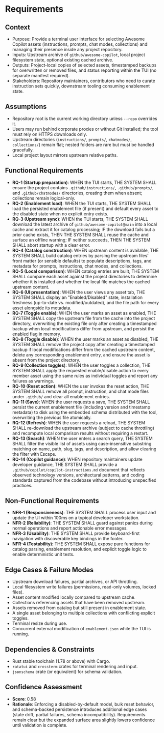 # Requirements

## Context

- Purpose: Provide a terminal user interface for selecting Awesome Copilot assets (instructions, prompts, chat modes, collections) and managing their presence inside any project repository.
- Inputs: Upstream archive of `github/awesome-copilot`, local project filesystem state, optional existing cached archive.
- Outputs: Project-local copies of selected assets, timestamped backups for overwritten or removed files, and status reporting within the TUI (no separate manifest required).
- Stakeholders: Repository maintainers, contributors who need to curate instruction sets quickly, downstream tooling consuming enablement state.

## Assumptions

- Repository root is the current working directory unless `--repo` overrides it.
- Users may run behind corporate proxies or without Git installed; the tool must rely on HTTPS downloads only.
- Upstream directories (`instructions/`, `prompts/`, `chatmodes/`, `collections/`) remain flat; nested folders are rare but must be handled gracefully.
- Local project layout mirrors upstream relative paths.

## Functional Requirements

- **RQ-1 (Startup preparation)**: WHEN the TUI starts, THE SYSTEM SHALL ensure the project contains `.github/instructions/`, `.github/prompts/`, and `.github/chatmodes/` directories, creating them when absent; collections remain logical-only.
- **RQ-2 (Enablement load)**: WHEN the TUI starts, THE SYSTEM SHALL load the persisted enablement file (if present) and default every asset to the disabled state when no explicit entry exists.
- **RQ-3 (Upstream sync)**: WHEN the TUI starts, THE SYSTEM SHALL download the latest archive of `github/awesome-copilot@main` into a local cache and extract it for catalog processing; IF the download fails but a prior cache exists, THEN THE SYSTEM SHALL reuse the cache and surface an offline warning; IF neither succeeds, THEN THE SYSTEM SHALL abort startup with a clear error.
- **RQ-4 (Catalog construction)**: WHEN upstream content is available, THE SYSTEM SHALL build catalog entries by parsing the upstream files' front matter (or sensible defaults) to populate descriptions, tags, and metadata for prompts, instructions, chat modes, and collections.
- **RQ-5 (Local comparison)**: WHEN catalog entries are built, THE SYSTEM SHALL compare each asset against the project directories to determine whether it is installed and whether the local file matches the cached upstream content.
- **RQ-6 (UI presentation)**: WHEN the user views any asset tab, THE SYSTEM SHALL display an "Enabled/Disabled" state, installation freshness (up-to-date vs. modified/outdated), and the file path for every asset alongside its metadata.
- **RQ-7 (Toggle enable)**: WHEN the user marks an asset as enabled, THE SYSTEM SHALL copy the upstream file from the cache into the project directory, overwriting the existing file only after creating a timestamped backup when local modifications differ from upstream, and persist the enabled flag in memory.
- **RQ-8 (Toggle disable)**: WHEN the user marks an asset as disabled, THE SYSTEM SHALL remove the project copy after creating a timestamped backup if local modifications differ from the cached upstream content, delete any corresponding enablement entry, and ensure the asset is absent from the project directory.
- **RQ-9 (Collection toggles)**: WHEN the user toggles a collection, THE SYSTEM SHALL apply the requested enable/disable action to every member asset using the same rules as individual toggles and report any failures as warnings.
- **RQ-10 (Reset action)**: WHEN the user invokes the reset action, THE SYSTEM SHALL remove all prompt, instruction, and chat mode files under `.github/` and clear all enablement entries.
- **RQ-11 (Save)**: WHEN the user requests a save, THE SYSTEM SHALL persist the current enablement file (including version and timestamp metadata) to disk using the embedded schema distributed with the tool, overwriting the previous file atomically.
- **RQ-12 (Refresh)**: WHEN the user requests a reload, THE SYSTEM SHALL re-download the upstream archive (subject to cache throttling) and recompute local comparison results without requiring a restart.
- **RQ-13 (Search)**: WHEN the user enters a search query, THE SYSTEM SHALL filter the visible list of assets using case-insensitive substring matching on name, path, slug, tags, and description, and allow clearing the filter with Escape.
- **RQ-14 (Copilot guidance)**: WHEN repository maintainers update developer guidance, THE SYSTEM SHALL provide a `.github/copilot/copilot-instructions.md` document that reflects observed technology versions, architectural patterns, and coding standards captured from the codebase without introducing unspecified practices.

## Non-Functional Requirements

- **NFR-1 (Responsiveness)**: THE SYSTEM SHALL process user input and update the UI within 100ms on a typical developer workstation.
- **NFR-2 (Reliability)**: THE SYSTEM SHALL guard against panics during normal operations and report actionable error messages.
- **NFR-3 (Usability)**: THE SYSTEM SHALL provide keyboard-first navigation with discoverable key bindings in the footer.
- **NFR-4 (Testability)**: THE SYSTEM SHALL expose pure functions for catalog parsing, enablement resolution, and explicit toggle logic to enable deterministic unit tests.

## Edge Cases & Failure Modes

- Upstream download failures, partial archives, or API throttling.
- Local filesystem write failures (permissions, read-only volumes, locked files).
- Asset content modified locally compared to upstream cache.
- Collections referencing assets that have been removed upstream.
- Assets removed from catalog but still present in enablement state.
- A single asset belonging to multiple collections with conflicting explicit toggles.
- Terminal resize during use.
- Concurrent external modification of `enablement.json` while the TUI is running.

## Dependencies & Constraints

- Rust stable toolchain (1.78 or above) with Cargo.
- `ratatui` and `crossterm` crates for terminal rendering and input.
- `jsonschema` crate (or equivalent) for schema validation.

## Confidence Assessment

- **Score**: 0.58
- **Rationale**: Enforcing a disabled-by-default model, bulk reset behavior, and schema-backed persistence introduces additional edge cases (state drift, partial failures, schema incompatibility). Requirements remain clear but the expanded surface area slightly lowers confidence until validation is complete.
